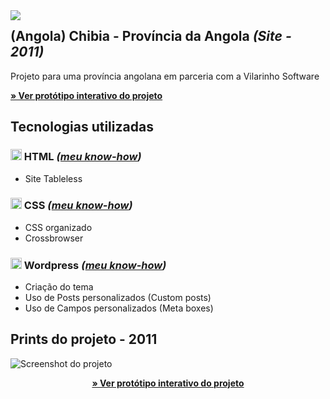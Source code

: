 

<img src="http://velameweb.com.br/git/config/images/monitor-with-margin.png" align="left" />


<h2>(Angola) Chibia - Província da Angola <em>(Site - 2011)</em></h2>

<p>Projeto para uma província angolana em parceria com a Vilarinho Software</p>

<p>
  <a href="http://velameweb.com.br/projetos-sites/angola/chibia-2011/" target="_blank">
    <strong>» Ver protótipo interativo do projeto</strong>
  </a>
</p>

<h2>Tecnologias utilizadas</h2>

<h3><img src="http://velameweb.com.br/git/config/images/html-icon.png" alt="HTML ícone" height="18px" /> HTML <em>(<a href="https://github.com/tarcisovelame/meu-cv/tree/master/css" target="_blank">meu know-how</a>)</em></h3>
<ul>
    <li>Site Tableless</li> 
</ul>

<h3><img src="http://velameweb.com.br/git/config/images/css-icon.png" alt="CSS ícone" height="18px" /> CSS <em>(<a href="https://github.com/tarcisovelame/meu-cv/tree/master/css" target="_blank">meu know-how</a>)</em></h3>
<ul>
    <li>CSS organizado</li>
    <li>Crossbrowser</li>
</ul>

<h3><img src="http://velameweb.com.br/git/config/images/wordpress-icon.png" alt="Wordpress ícone" height="18px" /> Wordpress <em>(<a href="https://github.com/tarcisovelame/meu-cv/tree/master/wordpress" target="_blank">meu know-how</a>)</em></h3>
<ul>
    <li>Criação do tema</li>
    <li>Uso de Posts personalizados (Custom posts)</li>
    <li>Uso de Campos personalizados (Meta boxes)</li>
</ul>

<h2>Prints do projeto - 2011</h2>

<img src="http://velameweb.com.br/projetos-sites/angola/chibia-2011/screenshot.jpg" alt="Screenshot do projeto">

<p align="center">
  <a href="http://velameweb.com.br/projetos-sites/angola/chibia-2011/" target="_blank">
    <strong>» Ver protótipo interativo do projeto</strong>
  </a>
</p>